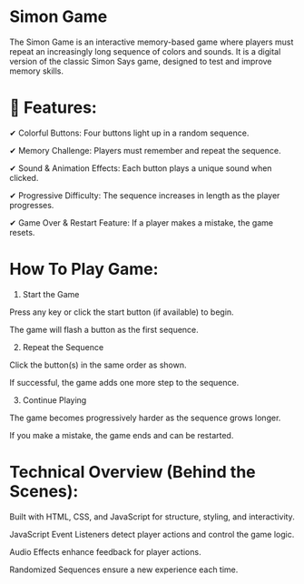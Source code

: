 # Simon Game
The Simon Game is an interactive memory-based game where players must repeat an increasingly long sequence of colors and sounds. It is a digital version of the classic Simon Says game, designed to test and improve memory skills.

# 🔹 Features:

✔ Colorful Buttons: Four buttons light up in a random sequence.

✔ Memory Challenge: Players must remember and repeat the sequence.

✔ Sound & Animation Effects: Each button plays a unique sound when clicked.

✔ Progressive Difficulty: The sequence increases in length as the player progresses.

✔ Game Over & Restart Feature: If a player makes a mistake, the game resets.

# How To Play Game:

1. Start the Game
   
Press any key or click the start button (if available) to begin.

The game will flash a button as the first sequence.

2. Repeat the Sequence
   
Click the button(s) in the same order as shown.

If successful, the game adds one more step to the sequence.

3. Continue Playing

The game becomes progressively harder as the sequence grows longer.

If you make a mistake, the game ends and can be restarted.

# Technical Overview (Behind the Scenes):
Built with HTML, CSS, and JavaScript for structure, styling, and interactivity.

JavaScript Event Listeners detect player actions and control the game logic.

Audio Effects enhance feedback for player actions.

Randomized Sequences ensure a new experience each time.
